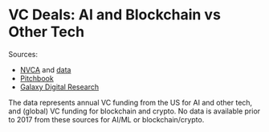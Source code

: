 # VC Deals: AI and Blockchain vs Other Tech

Sources:
- [NVCA](https://nvca.org/pitchbook-nvca-venture-monitor/) and [data](https://nvca.org/wp-content/uploads/2024/01/Q4_2023_PitchBook-NVCA_Venture_Monitor_Summary_XLS.xlsx)
- [Pitchbook](https://pitchbook.com/news/reports/q4-2023-crypto-report)
- [Galaxy Digital Research](https://www.galaxy.com/research/insights/2021-crypto-vcs-biggest-year-ever/)

The data represents annual VC funding from the US for AI and other tech, and (global) VC funding for blockchain and crypto. No data is available prior to 2017 from these sources for AI/ML or blockchain/crypto.